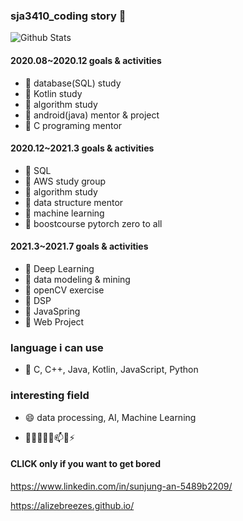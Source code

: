 ### sja3410_coding story 👋
![Github Stats](https://github-readme-stats.vercel.app/api?username=sunjungAn&show_icons=true)


#### 2020.08~2020.12 goals & activities
 - 🌱 database(SQL) study
 - 🌱 Kotlin study 
 - 🌱 algorithm study 
 - 🌱 android(java) mentor & project
 - 🌱 C programing mentor
 
#### 2020.12~2021.3 goals & activities
 - 🌱 SQL
 - 🌱 AWS study group
 - 🌱 algorithm study 
 - 🌱 data structure mentor
 - 🌱 machine learning
 - 🌱 boostcourse pytorch zero to all

#### 2021.3~2021.7 goals & activities
 - 🌱 Deep Learning
 - 🌱 data modeling & mining
 - 🌱 openCV exercise
 - 🌱 DSP
 - 🌱 JavaSpring
 - 🌱 Web Project

 
### language i can use
 - 💬  C, C++, Java, Kotlin, JavaScript, Python

### interesting field
 - 😄 data processing, AI, Machine Learning
 
- 🔭🌱👯🤔💬📫😄⚡ 


#### CLICK only if you want to get bored
https://www.linkedin.com/in/sunjung-an-5489b2209/

https://alizebreezes.github.io/
